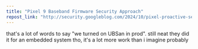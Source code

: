 ```yaml
---
title: "Pixel 9 Baseband Firmware Security Approach"
repost_link: "http://security.googleblog.com/2024/10/pixel-proactive-security-cellular-modems.html"
---
```


that's a lot of words to say "we turned on UBSan in prod". still neat they did it for an embedded system tho, it's a lot more work than i imagine probably
